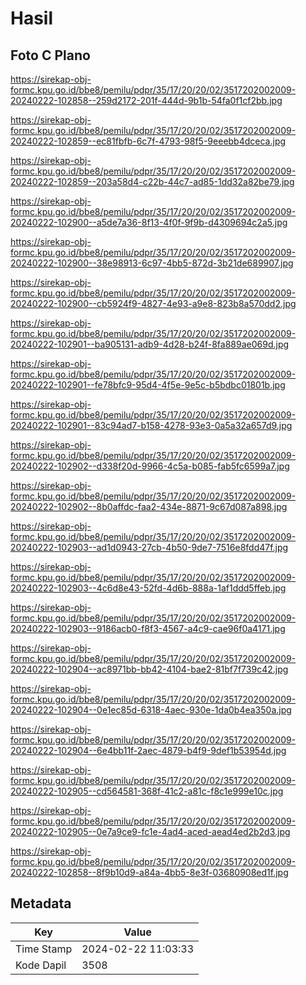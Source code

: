 # Hasil

## Foto C Plano

https://sirekap-obj-formc.kpu.go.id/bbe8/pemilu/pdpr/35/17/20/20/02/3517202002009-20240222-102858--259d2172-201f-444d-9b1b-54fa0f1cf2bb.jpg

https://sirekap-obj-formc.kpu.go.id/bbe8/pemilu/pdpr/35/17/20/20/02/3517202002009-20240222-102859--ec81fbfb-6c7f-4793-98f5-9eeebb4dceca.jpg

https://sirekap-obj-formc.kpu.go.id/bbe8/pemilu/pdpr/35/17/20/20/02/3517202002009-20240222-102859--203a58d4-c22b-44c7-ad85-1dd32a82be79.jpg

https://sirekap-obj-formc.kpu.go.id/bbe8/pemilu/pdpr/35/17/20/20/02/3517202002009-20240222-102900--a5de7a36-8f13-4f0f-9f9b-d4309694c2a5.jpg

https://sirekap-obj-formc.kpu.go.id/bbe8/pemilu/pdpr/35/17/20/20/02/3517202002009-20240222-102900--38e98913-6c97-4bb5-872d-3b21de689907.jpg

https://sirekap-obj-formc.kpu.go.id/bbe8/pemilu/pdpr/35/17/20/20/02/3517202002009-20240222-102900--cb5924f9-4827-4e93-a9e8-823b8a570dd2.jpg

https://sirekap-obj-formc.kpu.go.id/bbe8/pemilu/pdpr/35/17/20/20/02/3517202002009-20240222-102901--ba905131-adb9-4d28-b24f-8fa889ae069d.jpg

https://sirekap-obj-formc.kpu.go.id/bbe8/pemilu/pdpr/35/17/20/20/02/3517202002009-20240222-102901--fe78bfc9-95d4-4f5e-9e5c-b5bdbc01801b.jpg

https://sirekap-obj-formc.kpu.go.id/bbe8/pemilu/pdpr/35/17/20/20/02/3517202002009-20240222-102901--83c94ad7-b158-4278-93e3-0a5a32a657d9.jpg

https://sirekap-obj-formc.kpu.go.id/bbe8/pemilu/pdpr/35/17/20/20/02/3517202002009-20240222-102902--d338f20d-9966-4c5a-b085-fab5fc6599a7.jpg

https://sirekap-obj-formc.kpu.go.id/bbe8/pemilu/pdpr/35/17/20/20/02/3517202002009-20240222-102902--8b0affdc-faa2-434e-8871-9c67d087a898.jpg

https://sirekap-obj-formc.kpu.go.id/bbe8/pemilu/pdpr/35/17/20/20/02/3517202002009-20240222-102903--ad1d0943-27cb-4b50-9de7-7516e8fdd47f.jpg

https://sirekap-obj-formc.kpu.go.id/bbe8/pemilu/pdpr/35/17/20/20/02/3517202002009-20240222-102903--4c6d8e43-52fd-4d6b-888a-1af1ddd5ffeb.jpg

https://sirekap-obj-formc.kpu.go.id/bbe8/pemilu/pdpr/35/17/20/20/02/3517202002009-20240222-102903--9186acb0-f8f3-4567-a4c9-cae96f0a4171.jpg

https://sirekap-obj-formc.kpu.go.id/bbe8/pemilu/pdpr/35/17/20/20/02/3517202002009-20240222-102904--ac8971bb-bb42-4104-bae2-81bf7f739c42.jpg

https://sirekap-obj-formc.kpu.go.id/bbe8/pemilu/pdpr/35/17/20/20/02/3517202002009-20240222-102904--0e1ec85d-6318-4aec-930e-1da0b4ea350a.jpg

https://sirekap-obj-formc.kpu.go.id/bbe8/pemilu/pdpr/35/17/20/20/02/3517202002009-20240222-102904--6e4bb11f-2aec-4879-b4f9-9def1b53954d.jpg

https://sirekap-obj-formc.kpu.go.id/bbe8/pemilu/pdpr/35/17/20/20/02/3517202002009-20240222-102905--cd564581-368f-41c2-a81c-f8c1e999e10c.jpg

https://sirekap-obj-formc.kpu.go.id/bbe8/pemilu/pdpr/35/17/20/20/02/3517202002009-20240222-102905--0e7a9ce9-fc1e-4ad4-aced-aead4ed2b2d3.jpg

https://sirekap-obj-formc.kpu.go.id/bbe8/pemilu/pdpr/35/17/20/20/02/3517202002009-20240222-102858--8f9b10d9-a84a-4bb5-8e3f-03680908ed1f.jpg


## Metadata

| Key        | Value               |
| ---------- | ------------------- |
| Time Stamp | 2024-02-22 11:03:33 |
| Kode Dapil | 3508                |



